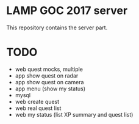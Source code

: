 # LAMP GOC 2017 server

This repository contains the server part.


# TODO

* web quest mocks, multiple
* app show quest on radar
* app show quest on camera
* app menu (show my status)
* mysql
* web create quest
* web real quest list
* web my status (list XP summary and quest list)

